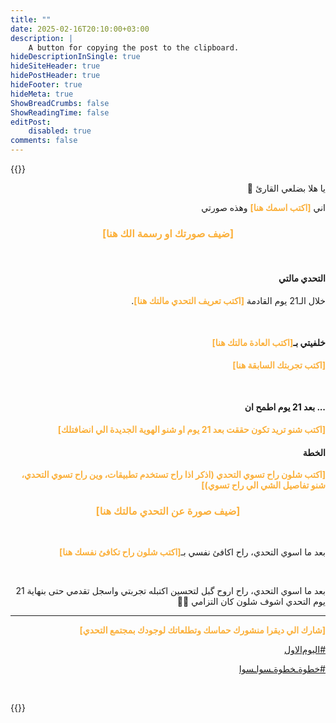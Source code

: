 ```yaml
---
title: ""
date: 2025-02-16T20:10:00+03:00
description: |
    A button for copying the post to the clipboard.
hideDescriptionInSingle: true
hideSiteHeader: true
hidePostHeader: true
hideFooter: true
hideMeta: true
ShowBreadCrumbs: false
ShowReadingTime: false
editPost:
    disabled: true
comments: false
---
```

{{<copyButton>}}
<p dir="rtl">يا هلا بضلعي القارئ 👋</p>
<p dir="rtl">اني <strong><span style="color:rgb(251, 176, 59);">[اكتب اسمك هنا]</span></strong> وهذه صورتي</p>
<h3 dir="rtl" style="text-align:center;"><span style="color:rgb(251, 176, 59);">[ضيف صورتك او رسمة الك هنا]</span></h3>
<p><br></p>
<h4 dir="rtl">التحدي مالتي</h4>
<p dir="rtl">خلال الـ21 يوم القادمة <strong><span style="color:rgb(251, 176, 59);">[اكتب تعريف التحدي مالتك هنا]</span></strong>.</p>
<p><br></p>
<h4 dir="rtl">خلفيتي بـ<strong><span style="color:rgb(251, 176, 59);">[اكتب العادة مالتك هنا]</span></strong></h4>
<p dir="rtl"><strong><span style="color:rgb(251, 176, 59);">[اكتب تجربتك السابقة هنا]</span></strong></p>
<p><br></p>
<h4 dir="rtl">... بعد 21 يوم اطمح ان</h4>
<p dir="rtl"><strong><span style="color:rgb(251, 176, 59);">[اكتب شنو تريد تكون حققت بعد 21 يوم او شنو الهوية الجديدة الي انضافتلك]</span></strong></p>
<h4 dir="rtl">الخطة</h4>
<p dir="rtl"><strong><span style="color:rgb(251, 176, 59);">[اكتب شلون راح تسوي التحدي (اذكر اذا راح تستخدم تطبيقات، وين راح تسوي التحدي، شنو تفاصيل الشي الي راح تسوي)]</span></strong></p>
<h3 dir="rtl" style="text-align:center;"><span style="color:rgb(251, 176, 59);">[ضيف صورة عن التحدي مالتك هنا]</span></h3>
<p><br></p>
<p dir="rtl">بعد ما اسوي التحدي، راح اكافئ نفسي بـ<strong><span style="color:rgb(251, 176, 59);">[اكتب شلون راح تكافئ نفسك هنا]</span></strong></p>
<p><br></p>
<p dir="rtl">بعد ما اسوي التحدي، راح اروح گبل لتحسين اكتبله تجربتي واسجل تقدمي حتى بنهاية 21 يوم التحدي اشوف شلون كان التزامي 💪🏼</p>
<hr>
<p dir="rtl"><span style="color:rgb(251, 176, 59);"><strong>[شارك الي ديقرا منشورك حماسك وتطلعاتك لوجودك بمجتمع التحدي]</strong></span></p>
<p dir="rtl"><a class="navigate mighty-hashtag" href="https://rihla.mn.co/spaces/18558551/search?term=%23%D8%A7%D9%84%D9%8A%D9%88%EF%BB%A1%D8%A7%D9%84%D8%A7%D9%88%D9%84">#اليوﻡالاول</a></p>
<p dir="rtl"><a class="navigate mighty-hashtag" href="https://rihla.mn.co/spaces/18558551/search?term=%23%D8%AE%D8%B7%D9%88%D8%A9%D9%80%D8%AE%D8%B7%D9%88%D8%A9%D9%80%D8%B3%D9%88%D8%A7%D9%80%D8%B3%D9%88%D8%A7">#خطوةـخطوةـسواـسوا</a></p>
<p>&nbsp;</p>
{{</copyButton>}}
